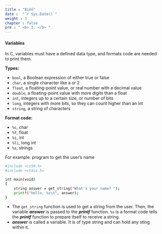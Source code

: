 ```yaml
---
title : "Biến"
date :  "`r Sys.Date()`" 
weight : 3 
chapter : false
pre : " <b> 3. </b> "
---
```

#### Variables
In C, variables must have a defined data type, and formats code are needed to print them.


**Types:**
- `bool`, a Boolean expression of either true or false
- `char`, a single character like a or 2
- `float`, a floating-point value, or real number with a decimal value
- `double`, a floating-point value with more digits than a float
- `int`, integers up to a certain size, or number of bits
- `long`, integers with more bits, so they can count higher than an int
- `string`, a string of characters


**Format code:**
- `%c`, char
- `%f`, float
- `%i`, int
- `%li`, long int
- `%s`, strings

For example: program to get the user’s name

```bash
#include <cs50.h>
#include <stdio.h>

int main(void)
{
    string answer = get_string("What's your name? ");
    printf("hello, %s\n", answer);
}
```
- The `get_string` function is used to get a string from the user. Then, the variable ***answer*** is passed to the ***printf*** function. `%s` is a format code tells the ***printf*** function to prepare itself to receive a string.
- ***answer*** is called a variable. It is of type string and can hold any sting within it.